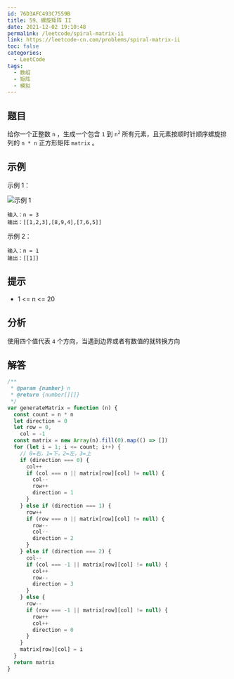 ```yaml
---
id: 76D3AFC493C7559B
title: 59、螺旋矩阵 II
date: 2021-12-02 19:10:48
permalink: /leetcode/spiral-matrix-ii
link: https://leetcode-cn.com/problems/spiral-matrix-ii
toc: false
categories:
  - LeetCode
tags:
  - 数组
  - 矩阵
  - 模拟
---
```


<Level type='medium'/>

## 题目

给你一个正整数 `n` ，生成一个包含 `1` 到 <code>n<sup>2</sup></code> 所有元素，且元素按顺时针顺序螺旋排列的 `n * n` 正方形矩阵 `matrix` 。

## 示例

示例 1：

![示例 1](/img/leetcode/0000-0099/59.1.png)

```text
输入：n = 3
输出：[[1,2,3],[8,9,4],[7,6,5]]
```

示例 2：

```text
输入：n = 1
输出：[[1]]
```

## 提示

- 1 <= n <= 20

## 分析

使用四个值代表 `4` 个方向，当遇到边界或者有数值的就转换方向

## 解答

```javascript
/**
 * @param {number} n
 * @return {number[][]}
 */
var generateMatrix = function (n) {
  const count = n * n
  let direction = 0
  let row = 0,
    col = -1
  const matrix = new Array(n).fill(0).map(() => [])
  for (let i = 1; i <= count; i++) {
    // 0=右，1=下，2=左，3=上
    if (direction === 0) {
      col++
      if (col === n || matrix[row][col] != null) {
        col--
        row++
        direction = 1
      }
    } else if (direction === 1) {
      row++
      if (row === n || matrix[row][col] != null) {
        row--
        col--
        direction = 2
      }
    } else if (direction === 2) {
      col--
      if (col === -1 || matrix[row][col] != null) {
        col++
        row--
        direction = 3
      }
    } else {
      row--
      if (row === -1 || matrix[row][col] != null) {
        row++
        col++
        direction = 0
      }
    }
    matrix[row][col] = i
  }
  return matrix
}
```
